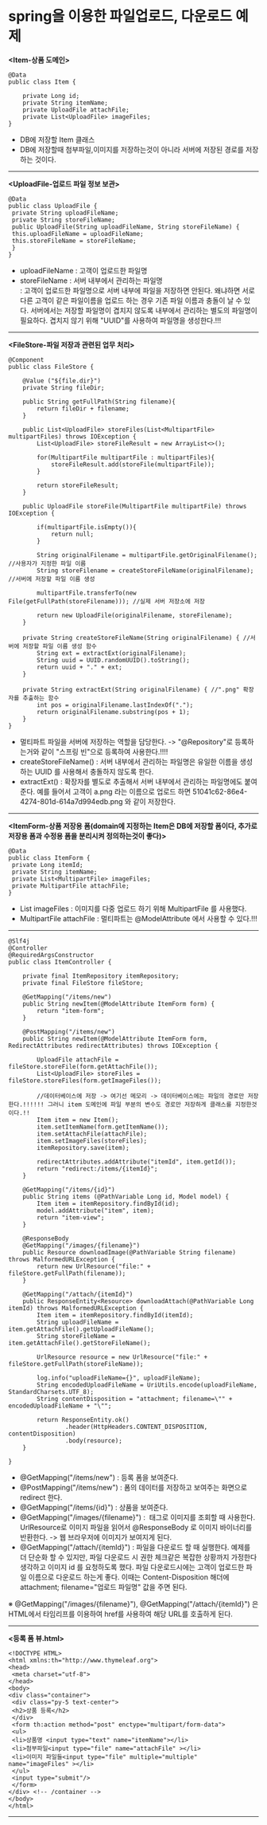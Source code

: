 __spring을 이용한 파일업로드, 다운로드 예제__
=========================================

__<Item-상품 도메인>__
```
@Data
public class Item {

    private Long id;
    private String itemName;
    private UploadFile attachFile;
    private List<UploadFile> imageFiles;
}
```
- DB에 저장할 Item 클래스 
- DB에 저장할때 첨부파일,이미지를 저장하는것이 아니라 서버에 저장된 경로를 저장하는 것이다.
-------------------------

__<UploadFile-업로드 파일 정보 보관>__
```
@Data
public class UploadFile {
 private String uploadFileName;
 private String storeFileName;
 public UploadFile(String uploadFileName, String storeFileName) {
 this.uploadFileName = uploadFileName;
 this.storeFileName = storeFileName;
 }
}
```
- uploadFileName : 고객이 업로드한 파일명
- storeFileName : 서버 내부에서 관리하는 파일명      
: 고객이 업로드한 파일명으로 서버 내부에 파일을 저장하면 안된다. 왜냐하면 서로 다른 고객이 같은 파일이름을 업로드 하는 경우 기존 파일 이름과 충돌이 날 수 있다. 서버에서는 저장할 파일명이 겹치지 않도록 내부에서 관리하는 별도의 파일명이 필요하다. 겹치지 않기 위해 "UUID"를 사용하여 파일명을 생성한다.!!!
------------------------------------

__<FileStore-파일 저장과 관련된 업무 처리>__
```
@Component
public class FileStore {

    @Value ("${file.dir}")
    private String fileDir;

    public String getFullPath(String filename){
        return fileDir + filename;
    }

    public List<UploadFile> storeFiles(List<MultipartFile> multipartFiles) throws IOException {
        List<UploadFile> storeFileResult = new ArrayList<>();

        for(MultipartFile multipartFile : multipartFiles){
            storeFileResult.add(storeFile(multipartFile));
        }

        return storeFileResult;
    }

    public UploadFile storeFile(MultipartFile multipartFile) throws IOException {

        if(multipartFile.isEmpty()){
            return null;
        }

        String originalFilename = multipartFile.getOriginalFilename(); //사용자가 지정한 파일 이름
        String storeFilename = createStoreFileName(originalFilename); //서버에 저장할 파일 이름 생성

        multipartFile.transferTo(new File(getFullPath(storeFilename))); //실제 서버 저장소에 저장

        return new UploadFile(originalFilename, storeFilename);
    }

    private String createStoreFileName(String originalFilename) { //서버에 저장할 파일 이름 생성 함수
        String ext = extractExt(originalFilename);
        String uuid = UUID.randomUUID().toString();
        return uuid + "." + ext;
    }

    private String extractExt(String originalFilename) { //".png" 확장자를 추출하는 함수
        int pos = originalFilename.lastIndexOf(".");
        return originalFilename.substring(pos + 1);
    }
}
```
- 멀티파트 파일을 서버에 저장하는 역할을 담당한다. -> "@Repository"로 등록하는거와 같이 "스프링 빈"으로 등록하여 사용한다.!!!!    
- createStoreFileName() : 서버 내부에서 관리하는 파일명은 유일한 이름을 생성하는 UUID 를 사용해서 충돌하지 않도록 한다.
- extractExt() : 확장자를 별도로 추출해서 서버 내부에서 관리하는 파일명에도 붙여준다. 예를 들어서 고객이 a.png 라는 이름으로 업로드 하면 51041c62-86e4-4274-801d-614a7d994edb.png 와 같이 저장한다.
---------------------------------------------------

__<ItemForm-상품 저장용 폼(domain에 지정하는 Item은 DB에 저장할 폼이다, 추가로 저장용 폼과 수정용 폼을 분리시켜 정의하는것이 좋다)>__
```
@Data
public class ItemForm {
 private Long itemId;
 private String itemName;
 private List<MultipartFile> imageFiles;
 private MultipartFile attachFile;
}
```
- List<MultipartFile> imageFiles : 이미지를 다중 업로드 하기 위해 MultipartFile 를 사용했다.
- MultipartFile attachFile : 멀티파트는 @ModelAttribute 에서 사용할 수 있다.!!!
-----------------------------------------------------
    
__<ItemController>__
```
@Slf4j
@Controller
@RequiredArgsConstructor
public class ItemController {

    private final ItemRepository itemRepository;
    private final FileStore fileStore;

    @GetMapping("/items/new")
    public String newItem(@ModelAttribute ItemForm form) {
        return "item-form";
    }

    @PostMapping("/items/new")
    public String newItem(@ModelAttribute ItemForm form, RedirectAttributes redirectAttributes) throws IOException {

        UploadFile attachFile = fileStore.storeFile(form.getAttachFile());
        List<UploadFile> storeFiles = fileStore.storeFiles(form.getImageFiles());

        //데이터베이스에 저장 -> 여기선 메모리 -> 데이터베이스에는 파일의 경로만 저장한다.!!!!!! 그러니 item 도메인에 파일 부분의 변수도 경로만 저장하게 클래스를 지정한것이다.!!
        Item item = new Item();
        item.setItemName(form.getItemName());
        item.setAttachFile(attachFile);
        item.setImageFiles(storeFiles);
        itemRepository.save(item);

        redirectAttributes.addAttribute("itemId", item.getId());
        return "redirect:/items/{itemId}";
    }

    @GetMapping("/items/{id}")
    public String items (@PathVariable Long id, Model model) {
        Item item = itemRepository.findById(id);
        model.addAttribute("item", item);
        return "item-view";
    }

    @ResponseBody
    @GetMapping("/images/{filename}")
    public Resource downloadImage(@PathVariable String filename) throws MalformedURLException {
        return new UrlResource("file:" + fileStore.getFullPath(filename));
    }

    @GetMapping("/attach/{itemId}")
    public ResponseEntity<Resource> downloadAttach(@PathVariable Long itemId) throws MalformedURLException {
        Item item = itemRepository.findById(itemId);
        String uploadFileName = item.getAttachFile().getUploadFileName();
        String storeFileName = item.getAttachFile().getStoreFileName();

        UrlResource resource = new UrlResource("file:" + fileStore.getFullPath(storeFileName));

        log.info("uploadFileName={}", uploadFileName);
        String encodedUploadFileName = UriUtils.encode(uploadFileName, StandardCharsets.UTF_8);
        String contentDisposition = "attachment; filename=\"" + encodedUploadFileName + "\"";

        return ResponseEntity.ok()
                .header(HttpHeaders.CONTENT_DISPOSITION, contentDisposition)
                .body(resource);
    }

}
```
- @GetMapping("/items/new") : 등록 폼을 보여준다.
- @PostMapping("/items/new") : 폼의 데이터를 저장하고 보여주는 화면으로 redirect 한다.
- @GetMapping("/items/{id}") : 상품을 보여준다.
- @GetMapping("/images/{filename}") : <img> 태그로 이미지를 조회할 때 사용한다. UrlResource로 이미지 파일을 읽어서 @ResponseBody 로 이미지 바이너리를 반환한다. -> 웹 브라우저에 이미지가 보여지게 된다.
- @GetMapping("/attach/{itemId}") : 파일을 다운로드 할 때 실행한다. 예제를 더 단순화 할 수 있지만, 파일 다운로드 시 권한 체크같은 복잡한 상황까지 가정한다 생각하고 이미지 id 를 요청하도록 했다. 파일 다운로드시에는 고객이 업로드한 파일 이름으로 다운로드 하는게 좋다. 이때는 Content-Disposition 해더에 attachment; filename="업로드 파일명" 값을 주면 된다.         

※ @GetMapping("/images/{filename}"), @GetMapping("/attach/{itemId}") 은 HTML에서 타임리프를 이용하여 href를 사용하여 해당 URL를 호출하게 된다.
    
--------------------------------------------------------
    
__<등록 폼 뷰.html>__
```
<!DOCTYPE HTML>
<html xmlns:th="http://www.thymeleaf.org">
<head>
 <meta charset="utf-8">
</head>
<body>
<div class="container">
 <div class="py-5 text-center">
 <h2>상품 등록</h2>
 </div>
 <form th:action method="post" enctype="multipart/form-data">
 <ul>
 <li>상품명 <input type="text" name="itemName"></li>
 <li>첨부파일<input type="file" name="attachFile" ></li>
 <li>이미지 파일들<input type="file" multiple="multiple"
name="imageFiles" ></li>
 </ul>
 <input type="submit"/>
 </form>
</div> <!-- /container -->
</body>
</html>
```
----------------------------------
    
    
    
    

